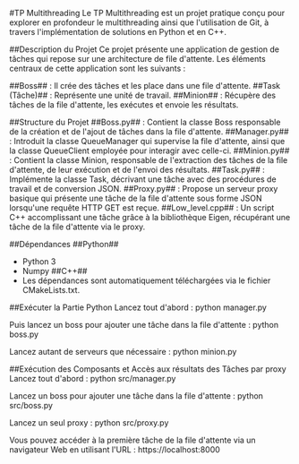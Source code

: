 #TP Multithreading
Le TP Multithreading est un projet pratique conçu pour explorer en profondeur le multithreading ainsi que l'utilisation de Git, à travers l'implémentation de solutions en Python et en C++.

##Description du Projet
Ce projet présente une application de gestion de tâches qui repose sur une architecture de file d'attente. Les éléments centraux de cette application sont les suivants :

##Boss## : Il crée des tâches et les place dans une file d'attente.
##Task (Tâche)## : Représente une unité de travail.
##Minion## : Récupère des tâches de la file d'attente, les exécutes et envoie les résultats.

##Structure du Projet
##Boss.py## : Contient la classe Boss responsable de la création et de l'ajout de tâches dans la file d'attente.
##Manager.py## : Introduit la classe QueueManager qui supervise la file d'attente, ainsi que la classe QueueClient employée pour interagir avec celle-ci.
##Minion.py## : Contient la classe Minion, responsable de l'extraction des tâches de la file d'attente, de leur exécution et de l'envoi des résultats.
##Task.py## : Implémente la classe Task, décrivant une tâche avec des procédures de travail et de conversion JSON.
##Proxy.py## : Propose un serveur proxy basique qui présente une tâche de la file d'attente sous forme JSON lorsqu'une requête HTTP GET est reçue.
##Low_level.cpp## : Un script C++ accomplissant une tâche grâce à la bibliothèque Eigen, récupérant une tâche de la file d'attente via le proxy.

##Dépendances
##Python##
- Python 3
- Numpy
##C++##
- Les dépendances sont automatiquement téléchargées via le fichier CMakeLists.txt.

##Exécuter la Partie Python
Lancez tout d'abord :
python manager.py

Puis lancez un boss pour ajouter une tâche dans la file d'attente :
python boss.py

Lancez autant de serveurs que nécessaire :
python minion.py

##Exécution des Composants et Accès aux résultats des Tâches par proxy
Lancez tout d'abord :
python src/manager.py

Lancez un boss pour ajouter une tâche dans la file d'attente :
python src/boss.py

Lancez un seul proxy :
python src/proxy.py

Vous pouvez accéder à la première tâche de la file d'attente via un navigateur Web en utilisant l'URL : https://localhost:8000
